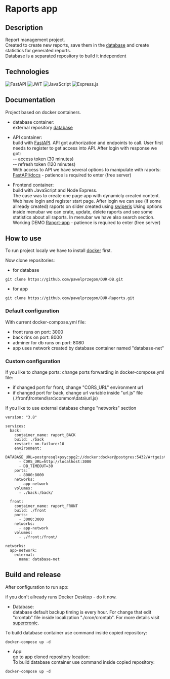 # Raports app

## Description

Report management project.\
Created to create new reports, save them in the [database](https://github.com/pawelprzegon/DUR-DB.git) and create statistics for generated reports.\
Database is a separated repository to build it independent

## Technologies

![FastAPI](https://img.shields.io/badge/FastAPI-005571?style=for-the-badge&logo=fastapi)
![JWT](https://img.shields.io/badge/JWT-black?style=for-the-badge&logo=JSON%20web%20tokens)
![JavaScript](https://img.shields.io/badge/javascript-%23323330.svg?style=for-the-badge&logo=javascript&logoColor=%23F7DF1E)
![Express.js](https://img.shields.io/badge/express.js-%23404d59.svg?style=for-the-badge&logo=express&logoColor=%2361DAFB)

## Documentation

Project based on docker containers.

- database container:\
   external repository [database](https://github.com/pawelprzegon/DUR-DB.git)
- API container:\
   build with [FastAPI](https://fastapi.tiangolo.com/).
  API got authorization and endpoints to call. User first needs to register to get access into API.
  After login with response we got:\
   -- access token (30 minutes)\
   -- refresh token (120 minutes)\
   With access to API we have several options to manipulate with raports:\
   [FastAPI/docs](https://dur-raports-back.onrender.com/docs) - patience is required to enter (free server)

- Frontend container:\
   build with JavaScript and Node Express. \
   The case was to create one page app with dynamicly created content. \
   Web have login and register start page.
  After login we can see (if some allready created) raports on slider created using [swiperjs](https://swiperjs.com/swiper-api)
  Using options inside menubar we can crate, update, delete raports and see some statistics about all raports. In menubar we have also search section.\
   Working DEMO [Raport-app](https://dur-raports-front.onrender.com/) - patience is required to enter (free server)

## How to use

To run project localy we have to install [docker](https://www.docker.com/products/docker-desktop/) first.

Now clone repositories:

- for database

```
git clone https://github.com/pawelprzegon/DUR-DB.git
```

- for app

```
git clone https://github.com/pawelprzegon/DUR-Raports.git
```

### Default configuration

With current docker-compose.yml file:

- front runs on port: 3000
- back rins on port: 8000
- adminer for db runs on port: 8080
- app uses network created by database container named "database-net"
</p>

### Custom configuration

If you like to change ports:
change ports forwarding in docker-compose.yml file:

- if changed port for front, change "CORS_URL" environment url
- if changed port for back, change url variable inside "url.js" file
  (.\front\frontend\src\common\data\url.js)

If you like to use external database change "networks" section

```
version: "3.8"

services:
  back:
    container_name: raport_BACK
    build: ./back
    restart: on-failure:10
    environment:
      - DATABASE_URL=postgresql+psycopg2://docker:docker@postgres:5432/Artgeist_API
      - CORS_URL=http://localhost:3000
      - DB_TIMEOUT=30
    ports:
      - 8000:8000
    networks:
      - app-network
    volumes:
      - ./back:/back/

  front:
    container_name: raport_FRONT
    build: ./front
    ports:
      - 3000:3000
    networks:
      - app-network
    volumes:
      - ./front:/front/

networks:
  app-network:
    external:
      name: database-net
```

## Build and release

After configuration to run app:

if you don't allready runs Docker Desktop - do it now.

- Database:\
database default backup timing is every hour. For change that edit "crontab" file inside localization "./cron/crontab". For more details visit [supercronic](https://github.com/aptible/supercronic).
</p> 
To build database container use command inside copied repository:

```
docker-compose up -d
```

- App:\
  go to app cloned repository location:\
  To build database container use command inside copied repository:

```
docker-compose up -d
```

